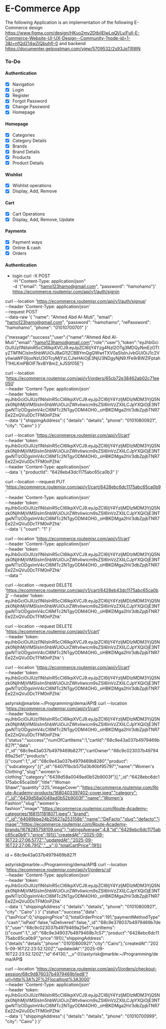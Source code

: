 # E-Commerce App

The following Application is an implementation of the following E-Commerce design 
https://www.figma.com/design/HKuo2mv2DtbjlElwLqQVLv/Full-E-Commerce-Website-UI-UX-Design--Community-?node-id=1-3&t=nfQd214wZIQbuhfI-0
and backend
https://documenter.getpostman.com/view/5709532/2s93JqTRWN

### To-Do
#### Authentication
- [x] Navigation
- [x] Login
- [x] Register
- [x] Forgot Password
- [x] Change Password
- [x] Homepage
#### Homepage
- [x] Categories
- [x] Category Details
- [x] Brands
- [x] Brand Details
- [x] Products
- [x] Product Details
#### Wishlist
- [x] Wishlist operations 
- [x] Display, Add, Remove
#### Cart
- [x] Cart Operations
- [x] Display, Add, Remove, Update
#### Payments
- [x] Payment ways 
- [x] Online & cash 
- [x] Orders

#### Authentication

- login
curl -X POST \
-H "Content-Type: application/json" \
-d '{"email": "hamo123hamo@gmail.com", "password": "hamohamo"}' \
https://ecommerce.routemisr.com/api/v1/auth/signin

curl --location 'https://ecommerce.routemisr.com/api/v1/auth/signup' \
--header 'Content-Type: application/json' \
--request POST \
--data-raw '{
    "name": "Ahmed Abd Al-Muti",
    "email": "hamo123hamo@gmail.com",
    "password": "hamohamo",
    "rePassword": "hamohamo",
    "phone": "01010700701"
}'

{"message":"success","user":{"name":"Ahmed Abd Al-Muti","email":"hamo123hamo@gmail.com","role":"user"},"token":"eyJhbGciOiJIUzI1NiIsInR5cCI6IkpXVCJ9.eyJpZCI6IjY4Yzg4NzI2OTg3MDQyNmEzOTIyZTM1NCIsIm5hbWUiOiJBaG1lZCBBYmQgQWwtTXV0aSIsInJvbGUiOiJ1c2VyIiwiaWF0IjoxNzU3OTcyMjYzLCJleHAiOjE3NjU3NDgyNjN9.fFe9rBWZIFptahT1HILKmPBOlF7kvBY8m2_kJ5Sf05E"}

curl --location 'https://ecommerce.routemisr.com/api/v1/orders/65cb72e38462ab02c71ee050' \
--header 'Content-Type: application/json' \
--header 'token: eyJhbGciOiJIUzI1NiIsInR5cCI6IkpXVCJ9.eyJpZCI6IjY4YzljMDIzMDM3YjQ5Nzk0NjlhMjVlMSIsIm5hbWUiOiJrZWtvIiwicm9sZSI6InVzZXIiLCJpYXQiOjE3NTgwNTIzODgsImV4cCI6MTc2NTgyODM4OH0._oHBKDMga2hV3dbZpjbTNR7Ee2ZnQVu0DcTFM0nPZhk' \
--data '{
    "shippingAddress":{
        "details": "details",
        "phone": "01010800921",
        "city": "Cairo"
        }
}'

curl --location 'https://ecommerce.routemisr.com/api/v1/cart' \
--header 'token: eyJhbGciOiJIUzI1NiIsInR5cCI6IkpXVCJ9.eyJpZCI6IjY4YzljMDIzMDM3YjQ5Nzk0NjlhMjVlMSIsIm5hbWUiOiJrZWtvIiwicm9sZSI6InVzZXIiLCJpYXQiOjE3NTgwNTIzODgsImV4cCI6MTc2NTgyODM4OH0._oHBKDMga2hV3dbZpjbTNR7Ee2ZnQVu0DcTFM0nPZhk' \
--header 'Content-Type: application/json' \
--data '{
    "productId": "6428eb43dc1175abc65ca0b3"
}'

curl --location --request PUT 'https://ecommerce.routemisr.com/api/v1/cart/6428ebc6dc1175abc65ca0b9' \
--header 'Content-Type: application/json' \
--header 'token: eyJhbGciOiJIUzI1NiIsInR5cCI6IkpXVCJ9.eyJpZCI6IjY4YzljMDIzMDM3YjQ5Nzk0NjlhMjVlMSIsIm5hbWUiOiJrZWtvIiwicm9sZSI6InVzZXIiLCJpYXQiOjE3NTgwNTIzODgsImV4cCI6MTc2NTgyODM4OH0._oHBKDMga2hV3dbZpjbTNR7Ee2ZnQVu0DcTFM0nPZhk' \
--data '{
    "count": "1"
}'

curl --location 'https://ecommerce.routemisr.com/api/v1/cart' \
--header 'Content-Type: application/json' \
--header 'token: eyJhbGciOiJIUzI1NiIsInR5cCI6IkpXVCJ9.eyJpZCI6IjY4YzljMDIzMDM3YjQ5Nzk0NjlhMjVlMSIsIm5hbWUiOiJrZWtvIiwicm9sZSI6InVzZXIiLCJpYXQiOjE3NTgwNTIzODgsImV4cCI6MTc2NTgyODM4OH0._oHBKDMga2hV3dbZpjbTNR7Ee2ZnQVu0DcTFM0nPZhk' \
--data ''

curl --location --request DELETE 'https://ecommerce.routemisr.com/api/v1/cart/6428eb43dc1175abc65ca0b3' --header 'token: eyJhbGciOiJIUzI1NiIsInR5cCI6IkpXVCJ9.eyJpZCI6IjY4YzljMDIzMDM3YjQ5Nzk0NjlhMjVlMSIsIm5hbWUiOiJrZWtvIiwicm9sZSI6InVzZXIiLCJpYXQiOjE3NTgwNTIzODgsImV4cCI6MTc2NTgyODM4OH0._oHBKDMga2hV3dbZpjbTNR7Ee2ZnQVu0DcTFM0nPZhk'


curl --location --request DELETE 'https://ecommerce.routemisr.com/api/v1/cart' \
--header 'token: eyJhbGciOiJIUzI1NiIsInR5cCI6IkpXVCJ9.eyJpZCI6IjY4YzljMDIzMDM3YjQ5Nzk0NjlhMjVlMSIsIm5hbWUiOiJrZWtvIiwicm9sZSI6InVzZXIiLCJpYXQiOjE3NTgwNTIzODgsImV4cCI6MTc2NTgyODM4OH0._oHBKDMga2hV3dbZpjbTNR7Ee2ZnQVu0DcTFM0nPZhk' \

curl --location 'https://ecommerce.routemisr.com/api/v1/cart' \
--header 'token: eyJhbGciOiJIUzI1NiIsInR5cCI6IkpXVCJ9.eyJpZCI6IjY4YzljMDIzMDM3YjQ5Nzk0NjlhMjVlMSIsIm5hbWUiOiJrZWtvIiwicm9sZSI6InVzZXIiLCJpYXQiOjE3NTgwNTIzODgsImV4cCI6MTc2NTgyODM4OH0._oHBKDMga2hV3dbZpjbTNR7Ee2ZnQVu0DcTFM0nPZhk'

astyrisk@marble:~/Programming/dema/API$ curl --location 'https://ecommerce.routemisr.com/api/v1/cart' \
--header 'token: eyJhbGciOiJIUzI1NiIsInR5cCI6IkpXVCJ9.eyJpZCI6IjY4YzljMDIzMDM3YjQ5Nzk0NjlhMjVlMSIsIm5hbWUiOiJrZWtvIiwicm9sZSI6InVzZXIiLCJpYXQiOjE3NTgwNTIzODgsImV4cCI6MTc2NTgyODM4OH0._oHBKDMga2hV3dbZpjbTNR7Ee2ZnQVu0DcTFM0nPZhk'
{"status":"success","numOfCartItems":1,"cartId":"68c9e43a037b4979469b827f","data":{"_id":"68c9e43a037b4979469b827f","cartOwner":"68c9c023037b4979469a25e1","products":[{"count":1,"_id":"68c9e43a037b4979469b8280","product":{"subcategory":[{"_id":"6407f1bcb575d3b90bf95797","name":"Women's Clothing","slug":"women's-clothing","category":"6439d58a0049ad0b52b9003f"}],"_id":"6428ebc6dc1175abc65ca0b9","title":"Woman Shawl","quantity":225,"imageCover":"https://ecommerce.routemisr.com/Route-Academy-products/1680403397402-cover.jpeg","category":{"_id":"6439d58a0049ad0b52b9003f","name":"Women's Fashion","slug":"women's-fashion","image":"https://ecommerce.routemisr.com/Route-Academy-categories/1681511818071.jpeg"},"brand":{"_id":"64089bbe24b25627a253158b","name":"DeFacto","slug":"defacto","image":"https://ecommerce.routemisr.com/Route-Academy-brands/1678285758109.png"},"ratingsAverage":4.8,"id":"6428ebc6dc1175abc65ca0b9"},"price":191}],"createdAt":"2025-09-16T22:27:06.577Z","updatedAt":"2025-09-16T22:27:06.791Z","__v":0,"totalCartPrice":191}}

id = 68c9e43a037b4979469b827f

astyrisk@marble:~/Programming/dema/API$ curl --location 'https://ecommerce.routemisr.com/api/v1/orders/:id' \
--header 'Content-Type: application/json' \
--header 'token: eyJhbGciOiJIUzI1NiIsInR5cCI6IkpXVCJ9.eyJpZCI6IjY4YzljMDIzMDM3YjQ5Nzk0NjlhMjVlMSIsIm5hbWUiOiJrZWtvIiwicm9sZSI6InVzZXIiLCJpYXQiOjE3NTgwNTIzODgsImV4cCI6MTc2NTgyODM4OH0._oHBKDMga2hV3dbZpjbTNR7Ee2ZnQVu0DcTFM0nPZhk' \
--data '{
    "shippingAddress":{
        "details": "details",
        "phone": "01010800921",
        "city": "Cairo"
        }
}'
{"status":"success","data":{"taxPrice":0,"shippingPrice":0,"totalOrderPrice":191,"paymentMethodType":"cash","isPaid":false,"isDelivered":false,"_id":"68c9e378037b4979469b7de5","user":"68c9c023037b4979469a25e1","cartItems":[{"count":1,"_id":"68c9e349037b4979469b7c57","product":"6428ebc6dc1175abc65ca0b9","price":191}],"shippingAddress":{"details":"details","phone":"01010800921","city":"Cairo"},"createdAt":"2025-09-16T22:23:52.120Z","updatedAt":"2025-09-16T22:23:52.120Z","id":64130,"__v":0}}astyrisk@marble:~/Programming/dema/API$ 

curl --location 'https://ecommerce.routemisr.com/api/v1/orders/checkout-session/68c9d876037b4979469b1ed8'?url=http%3A%2F%2Flocalhost%3A3000' \
--header 'Content-Type: application/json' \
--header 'token: eyJhbGciOiJIUzI1NiIsInR5cCI6IkpXVCJ9.eyJpZCI6IjY4YzljMDIzMDM3YjQ5Nzk0NjlhMjVlMSIsIm5hbWUiOiJrZWtvIiwicm9sZSI6InVzZXIiLCJpYXQiOjE3NTgwNTIzODgsImV4cCI6MTc2NTgyODM4OH0._oHBKDMga2hV3dbZpjbTNR7Ee2ZnQVu0DcTFM0nPZhk' \
--data '{
    "shippingAddress":{
        "details": "details",
        "phone": "01010700999",
        "city": "Cairo"
        }
}'
